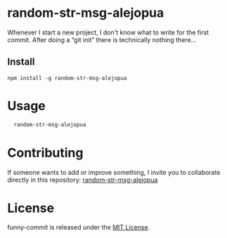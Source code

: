 # random-str-msg-alejopua

Whenever I start a new project, I don't know what to write for the first commit. After doing a “git init” there is technically nothing there...

## Install

```npm
npm install -g random-str-msg-alejopua
```

# Usage

```bash
  random-str-msg-alejopua
```

# Contributing

If someone wants to add or improve something, I invite you to collaborate directly in this repository: [random-str-msg-alejopua](https://github.com/gndx/random-str-msg)

# License

funny-commit is released under the [MIT License](https://opensource.org/licenses/MIT).

